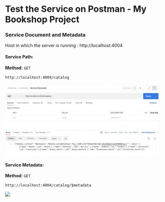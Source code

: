 # Test the Service on Postman - My Bookshop Project 

### Service Document and Metadata 

Host in which the server is running : http://localhost:4004

#### Service Path:

**Method**: `GET`

```
http://localhost:4004/catalog
```

<img src="./assets/images/service-document.png" width="700" />

#### Service Metadata:

**Method**: `GET`

```
http://localhost:4004/catalog/$metadata
```

<img src="/assets/images/service-metadata-bookshop.png" width="700" />

